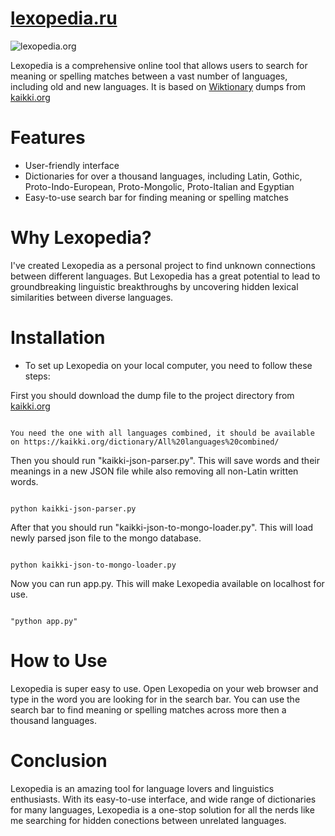# [lexopedia.ru](https://lexopedia.ru)

![lexopedia.org](https://github.com/chepalgsh/lexopedia/assets/67635401/156ad659-d95f-4300-a1f4-2972bdf8b510)

Lexopedia is a comprehensive online tool that allows users to search for meaning or spelling matches between a vast number of languages, including old and new languages. It is based on [Wiktionary](https://www.wiktionary.org) dumps from [kaikki.org](https://kaikki.org)

# Features
* User-friendly interface
* Dictionaries for over a thousand languages, including Latin, Gothic, Proto-Indo-European, Proto-Mongolic, Proto-Italian and Egyptian
* Easy-to-use search bar for finding meaning or spelling matches

# Why Lexopedia?
I've created Lexopedia as a personal project to find unknown connections between different languages. But Lexopedia has a great potential to lead to groundbreaking linguistic breakthroughs by uncovering hidden lexical similarities between diverse languages.

# Installation
* To set up Lexopedia on your local computer, you need to follow these steps:

First you should download the dump file to the project directory from [kaikki.org](https://kaikki.org)

```

You need the one with all languages combined, it should be available on https://kaikki.org/dictionary/All%20languages%20combined/

```

Then you should run "kaikki-json-parser.py". This will save words and their meanings in a new JSON file while also removing all non-Latin written words.

```

python kaikki-json-parser.py

```

After that you should run "kaikki-json-to-mongo-loader.py". This will load newly parsed json file to the mongo database.

```

python kaikki-json-to-mongo-loader.py

```

Now you can run app.py. This will make Lexopedia available on localhost for use.

```

"python app.py"

```

# How to Use
Lexopedia is super easy to use. Open Lexopedia on your web browser and type in the word you are looking for in the search bar. You can use the search bar to find meaning or spelling matches across more then a thousand languages.

# Conclusion
Lexopedia is an amazing tool for language lovers and linguistics enthusiasts. With its easy-to-use interface, and wide range of dictionaries for many languages, Lexopedia is a one-stop solution for all the nerds like me searching for hidden conections between unrelated languages.
